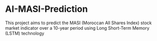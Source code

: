 # AI-MASI-Prediction
This project aims to predict the MASI (Moroccan All Shares Index) stock market indicator over a 10-year period using Long Short-Term Memory (LSTM) technology
